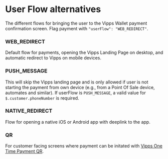 <!-- START_METADATA
---
title: User Flow alternatives
hide_table_of_contents: true
pagination_next: null
pagination_prev: APIs/epayment-api/getting-started
---
END_METADATA -->

# User Flow alternatives

The different flows for bringing the user to the Vipps Wallet payment confirmation screen.
Flag payment with `"userFlow": "WEB_REDIRECT"`.

### WEB_REDIRECT
Default flow for payments, opening the Vipps Landing Page on desktop, and automatic redirect to Vipps on mobile devices. 

### PUSH_MESSAGE
This will skip the Vipps landing page and is only allowed if user is not starting the payment from own device (e.g., from a Point Of Sale device, automates and similar). 
If userFlow is `PUSH_MESSAGE`, a valid value for `$.customer.phoneNumber` is required.

### NATIVE_REDIRECT
Flow for opening a native iOS or Android app with deeplink to the app. 

### QR
For customer facing screens where payment can be initated with [Vipps One Time Payment QR](https://vippsas.github.io/vipps-developer-docs/docs/APIs/qr-api/vipps-qr-one-time-payment-api-howitworks).

